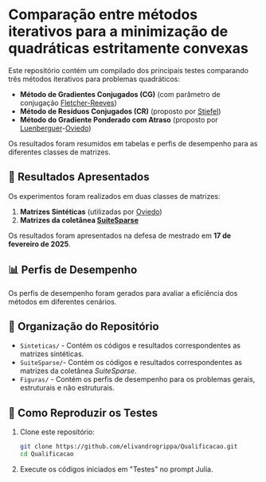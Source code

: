 # Comparação entre métodos iterativos para a minimização de quadráticas estritamente convexas

Este repositório contém um compilado dos principais testes comparando três métodos iterativos para problemas quadráticos:

- **Método de Gradientes Conjugados (CG)** (com parâmetro de conjugação [Fletcher-Reeves](https://doi.org/10.1093/comjnl/7.2.149))
- **Método de Resíduos Conjugados (CR)**  (proposto por [Stiefel](https://dx.doi.org/10.1007/bf02564277))
- **Método do Gradiente Ponderado com Atraso** (proposto por [Luenberguer](https://doi.org/10.1137/0707032)-[Oviedo](https://dx.doi.org/10.1007/s10589-019-00125-6))

Os resultados foram resumidos em tabelas e perfis de desempenho para as diferentes classes de matrizes.

## 📌 Resultados Apresentados  
Os experimentos foram realizados em duas classes de matrizes:  
1. **Matrizes Sintéticas** (utilizadas por [Oviedo](https://dx.doi.org/10.1007/s10589-019-00125-6))
2. **Matrizes da coletânea [SuiteSparse](https://sparse.tamu.edu/)**  

Os resultados foram apresentados na defesa de mestrado em **17 de fevereiro de 2025**.  

## 📊 Perfis de Desempenho  
Os perfis de desempenho foram gerados para avaliar a eficiência dos métodos em diferentes cenários.  

## 📁 Organização do Repositório  
- `Sinteticas/` - Contém os códigos e resultados correspondentes as matrizes sintéticas.  
- `SuiteSparse/`- Contém os códigos e resultados correspondentes as matrizes da coletânea _SuiteSparse_.   
- `Figuras/` - Contém os perfis de desempenho para os problemas gerais, estruturais e não estruturais.
  
## 🚀 Como Reproduzir os Testes  
1. Clone este repositório:  
   ```bash
   git clone https://github.com/elivandrogrippa/Qualificacao.git
   cd Qualificacao
2. Execute os códigos iniciados em "Testes" no prompt Julia. 
